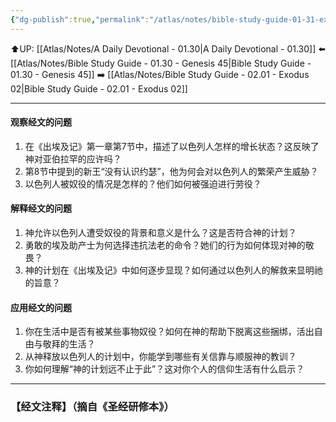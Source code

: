 ```yaml
---
{"dg-publish":true,"permalink":"/atlas/notes/bible-study-guide-01-31-exodus-01/"}
---
```


⬆️UP: [[Atlas/Notes/A Daily Devotional - 01.30\|A Daily Devotional - 01.30]]
⬅️ [[Atlas/Notes/Bible Study Guide - 01.30 - Genesis 45\|Bible Study Guide - 01.30 - Genesis 45]]
➡️ [[Atlas/Notes/Bible Study Guide - 02.01 - Exodus 02\|Bible Study Guide - 02.01 - Exodus 02]] 

---

#### 观察经文的问题
1. 在《出埃及记》第一章第7节中，描述了以色列人怎样的增长状态？这反映了神对亚伯拉罕的应许吗？
2. 第8节中提到的新王“没有认识约瑟”，他为何会对以色列人的繁荣产生威胁？
3. 以色列人被奴役的情况是怎样的？他们如何被强迫进行劳役？

#### 解释经文的问题
1.  神允许以色列人遭受奴役的背景和意义是什么？这是否符合神的计划？
2. 勇敢的埃及助产士为何选择违抗法老的命令？她们的行为如何体现对神的敬畏？
3. 神的计划在《出埃及记》中如何逐步显现？如何通过以色列人的解救来显明祂的旨意？  

#### 应用经文的问题
1. 你在生活中是否有被某些事物奴役？如何在神的帮助下脱离这些捆绑，活出自由与敬拜的生活？
2. 从神释放以色列人的计划中，你能学到哪些有关信靠与顺服神的教训？
3. 你如何理解“神的计划远不止于此”？这对你个人的信仰生活有什么启示？

---
### 【经文注释】（摘自《圣经研修本》）

